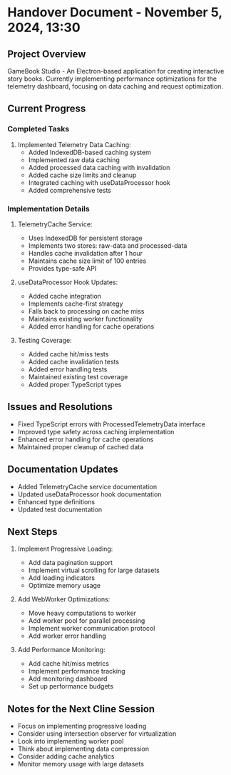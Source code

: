 # Handover Document - November 5, 2024, 13:30

## Project Overview
GameBook Studio - An Electron-based application for creating interactive story books. Currently implementing performance optimizations for the telemetry dashboard, focusing on data caching and request optimization.

## Current Progress

### Completed Tasks
1. Implemented Telemetry Data Caching:
   - Added IndexedDB-based caching system
   - Implemented raw data caching
   - Added processed data caching with invalidation
   - Added cache size limits and cleanup
   - Integrated caching with useDataProcessor hook
   - Added comprehensive tests

### Implementation Details
1. TelemetryCache Service:
   - Uses IndexedDB for persistent storage
   - Implements two stores: raw-data and processed-data
   - Handles cache invalidation after 1 hour
   - Maintains cache size limit of 100 entries
   - Provides type-safe API

2. useDataProcessor Hook Updates:
   - Added cache integration
   - Implements cache-first strategy
   - Falls back to processing on cache miss
   - Maintains existing worker functionality
   - Added error handling for cache operations

3. Testing Coverage:
   - Added cache hit/miss tests
   - Added cache invalidation tests
   - Added error handling tests
   - Maintained existing test coverage
   - Added proper TypeScript types

## Issues and Resolutions
- Fixed TypeScript errors with ProcessedTelemetryData interface
- Improved type safety across caching implementation
- Enhanced error handling for cache operations
- Maintained proper cleanup of cached data

## Documentation Updates
- Added TelemetryCache service documentation
- Updated useDataProcessor hook documentation
- Enhanced type definitions
- Updated test documentation

## Next Steps
1. Implement Progressive Loading:
   - Add data pagination support
   - Implement virtual scrolling for large datasets
   - Add loading indicators
   - Optimize memory usage

2. Add WebWorker Optimizations:
   - Move heavy computations to worker
   - Add worker pool for parallel processing
   - Implement worker communication protocol
   - Add worker error handling

3. Add Performance Monitoring:
   - Add cache hit/miss metrics
   - Implement performance tracking
   - Add monitoring dashboard
   - Set up performance budgets

## Notes for the Next Cline Session
- Focus on implementing progressive loading
- Consider using intersection observer for virtualization
- Look into implementing worker pool
- Think about implementing data compression
- Consider adding cache analytics
- Monitor memory usage with large datasets
